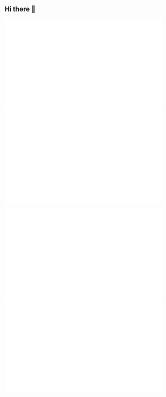 ## Hi there 👋

![](https://raw.githubusercontent.com/atqraxiaa/github-stats/master/generated/overview.svg#gh-dark-mode-only)
![](https://raw.githubusercontent.com/atqraxiaa/github-stats/master/generated/overview.svg#gh-light-mode-only)

![](https://raw.githubusercontent.com/atqraxiaa/github-stats/master/generated/languages.svg#gh-dark-mode-only)
![](https://raw.githubusercontent.com/atqraxiaa/github-stats/master/generated/languages.svg#gh-light-mode-only)
